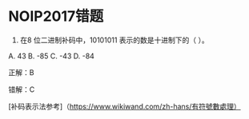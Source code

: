 # NOIP2017错题

1. 在8 位二进制补码中，10101011 表示的数是十进制下的（ ）。

A. 43 B. -85 C. -43 D. -84

正解：B

错解：C

[补码表示法参考]（https://www.wikiwand.com/zh-hans/有符號數處理）
